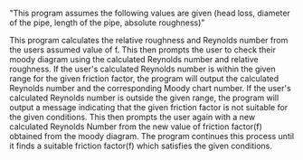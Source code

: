 "This program assumes the following values are given  (head loss, diameter of the pipe, length of the pipe, absolute roughness)"

 This program calculates the relative roughness and Reynolds number from the users assumed value of f.
 This then prompts the user to check their moody diagram using the calculated Reynolds number and relative roughness.
 If the user's calculated Reynolds number is within the given range for the given friction factor, the program will output the calculated Reynolds number and the corresponding Moody chart number.
 If the user's calculated Reynolds number is outside the given range, the program will output a message indicating that the given friction factor is not suitable for the given conditions.
 This then prompts the user again with a new calculated Reynolds Number from the new value of friction factor(f) obtained from the moody diagram.
 The program continues this process until it finds a suitable friction factor(f) which satisfies the given conditions.
